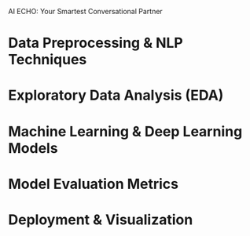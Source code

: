 AI ECHO: Your Smartest Conversational Partner
# Data Preprocessing & NLP Techniques
# Exploratory Data Analysis (EDA)
# Machine Learning & Deep Learning Models
# Model Evaluation Metrics
# Deployment & Visualization
